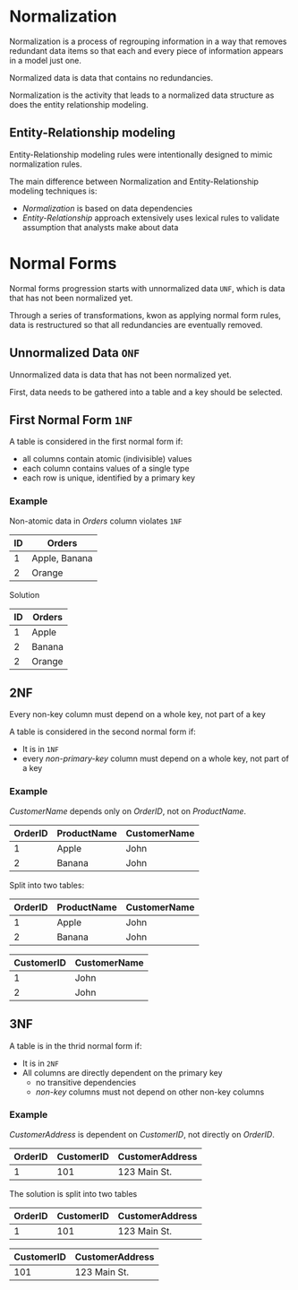 # Normalization

Normalization is a process of regrouping information in a way that removes redundant data items so that each and every piece of information appears in a model just one.

Normalized data is data that contains no redundancies.

Normalization is the activity that leads to a normalized data structure as does the entity relationship modeling.

## Entity-Relationship modeling

Entity-Relationship modeling rules were intentionally designed to mimic normalization rules.

The main difference between Normalization and Entity-Relationship modeling techniques is:

- _Normalization_ is based on data dependencies
- _Entity-Relationship_ approach extensively uses lexical rules to validate assumption that analysts make about data

# Normal Forms

Normal forms progression starts with unnormalized data `UNF`, which is data that has not been normalized yet.

Through a series of transformations, kwon as applying normal form rules, data is restructured so that all redundancies are eventually removed.

## Unnormalized Data `ONF`

Unnormalized data is data that has not been normalized yet.

First, data needs to be gathered into a table and a key should be selected.

## First Normal Form `1NF`

A table is considered in the first normal form if:

- all columns contain atomic (indivisible) values
- each column contains values of a single type
- each row is unique, identified by a primary key

### Example

Non-atomic data in _Orders_ column violates `1NF`

| ID  | Orders        |
| --- | ------------- |
| 1   | Apple, Banana |
| 2   | Orange        |

Solution

| ID  | Orders |
| --- | ------ |
| 1   | Apple  |
| 2   | Banana |
| 2   | Orange |

## 2NF

Every non-key column must depend on a whole key, not part of a key

A table is considered in the second normal form if:

- It is in `1NF`
- every _non-primary-key_ column must depend on a whole key, not part of a key

### Example

_CustomerName_ depends only on _OrderID_, not on _ProductName_.

| OrderID | ProductName | CustomerName |
| ------- | ----------- | ------------ |
| 1       | Apple       | John         |
| 2       | Banana      | John         |

Split into two tables:

| OrderID | ProductName | CustomerName |
| ------- | ----------- | ------------ |
| 1       | Apple       | John         |
| 2       | Banana      | John         |

| CustomerID | CustomerName |
| ---------- | ------------ |
| 1          | John         |
| 2          | John         |

## 3NF

A table is in the thrid normal form if:

- It is in `2NF`
- All columns are directly dependent on the primary key
  - no transitive dependencies
  - _non-key_ columns must not depend on other non-key columns

### Example

_CustomerAddress_ is dependent on _CustomerID_, not directly on _OrderID_.

| OrderID | CustomerID | CustomerAddress |
| ------- | ---------- | --------------- |
| 1       | 101        | 123 Main St.    |

The solution is split into two tables

| OrderID | CustomerID | CustomerAddress |
| ------- | ---------- | --------------- |
| 1       | 101        | 123 Main St.    |

| CustomerID | CustomerAddress |
| ---------- | --------------- |
| 101        | 123 Main St.    |
